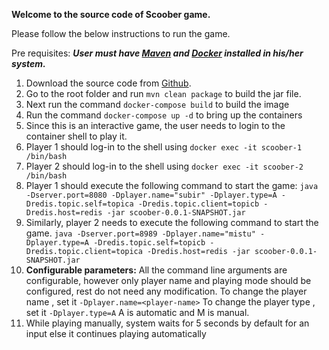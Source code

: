 **Welcome to the source code of Scoober game.**

Please follow the below instructions to run the game.

Pre requisites:
***User must have [Maven](https://maven.apache.org/) and [Docker](https://docs.docker.com/get-docker/) installed in his/her system.***

1) Download the source code from [Github](https://github.com/mistu4u/scoober-game).
2) Go to the root folder and run `mvn clean package` to build the jar file.
3) Next run the command `docker-compose build` to build the image
4) Run the command `docker-compose up -d` to bring up the containers
5) Since this is an interactive game, the user needs to login to the
container shell to play it.
6) Player 1 should log-in to the shell using `docker exec -it scoober-1 /bin/bash`
7) Player 2 should log-in to the shell using `docker exec -it scoober-2 /bin/bash`
8) Player 1 should execute the following command to start the game:
`java -Dserver.port=8080 -Dplayer.name="subir" -Dplayer.type=A -Dredis.topic.self=topica -Dredis.topic.client=topicb -Dredis.host=redis -jar scoober-0.0.1-SNAPSHOT.jar`
9) Similarly, player 2 needs to execute the following command to start the game.
`java -Dserver.port=8989 -Dplayer.name="mistu" -Dplayer.type=A -Dredis.topic.self=topicb -Dredis.topic.client=topica -Dredis.host=redis -jar scoober-0.0.1-SNAPSHOT.jar`
10) **Configurable parameters:** All the command line arguments are configurable, however only player name and playing mode should be configured, rest do not need any modification.
    To change the player name , set it `-Dplayer.name=<player-name>`
    To change the player type , set it `-Dplayer.type=A`
    A is automatic and M is manual.
11) While playing manually, system waits for 5 seconds by default for an input else it continues playing automatically